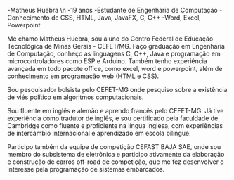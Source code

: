 -Matheus Huebra \n
-19 anos
-Estudante de Engenharia de Computação
-Conhecimento de CSS, HTML, Java, JavaFX, C, C++
-Word, Excel, Powerpoint

Me chamo Matheus Huebra, sou aluno do Centro Federal de Educação Tecnológica de Minas Gerais - CEFET/MG. 
Faço graduação em Engenharia de Computação, conheço as linguagens C, C++, Java e programação em microcontroladores como ESP e Arduino. 
Também tenho experiência avançada em todo pacote office, como excel, word e powerpoint, além de conhecimento em programação web (HTML e CSS).

Sou pesquisador bolsista pelo CEFET-MG onde pesquiso sobre a existência de viés político em algoritmos computacionais.

Sou fluente em inglês e alemão e aprendo francês pelo CEFET-MG. 
Já tive experiência como tradutor de inglês, e sou certificado pela faculdade de Cambridge como fluente e proficiente na língua inglesa, 
com experiências de intercâmbio internacional e aprendizado em escola bilíngue.

Participo também da equipe de competição CEFAST BAJA SAE, 
onde sou membro do subsistema de eletrônica e participo ativamente da elaboração e construção de carros off-road de competição, 
que me fez desenvolver o interesse pela programação de sistemas embarcados.
